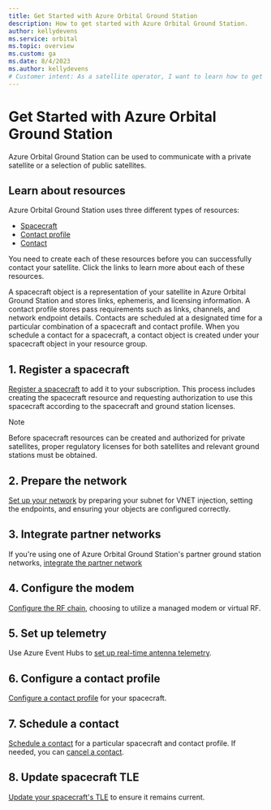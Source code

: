 ```yaml
---
title: Get Started with Azure Orbital Ground Station
description: How to get started with Azure Orbital Ground Station.
author: kellydevens
ms.service: orbital
ms.topic: overview
ms.custom: ga
ms.date: 8/4/2023
ms.author: kellydevens
# Customer intent: As a satellite operator, I want to learn how to get started with Azure Orbital Ground Station.
---
```


# Get Started with Azure Orbital Ground Station

Azure Orbital Ground Station can be used to communicate with a private satellite or a selection of public satellites.

## Learn about resources

Azure Orbital Ground Station uses three different types of resources:
- [Spacecraft](https://learn.microsoft.com/azure/orbital/spacecraft-object)
- [Contact profile](https://learn.microsoft.com/azure/orbital/concepts-contact-profile)
- [Contact](https://learn.microsoft.com/azure/orbital/concepts-contact)

You need to create each of these resources before you can successfully contact your satellite. Click the links to learn more about each of these resources.

A spacecraft object is a representation of your satellite in Azure Orbital Ground Station and stores links, ephemeris, and licensing information. A contact profile stores pass requirements such as links, channels, and network endpoint details.
Contacts are scheduled at a designated time for a particular combination of a spacecraft and contact profile. When you schedule a contact for a spacecraft, a contact object is created under your spacecraft object in your resource group.

## 1. Register a spacecraft

[Register a spacecraft](https://learn.microsoft.com/azure/orbital/register-spacecraft) to add it to your subscription. This process includes creating the spacecraft resource and requesting authorization to use this spacecraft according to the spacecraft and ground station licenses.

   > [!NOTE] 
   > Before spacecraft resources can be created and authorized for private satellites, proper regulatory licenses for both satellites and relevant ground stations must be obtained.

## 2. Prepare the network

[Set up your network](https://learn.microsoft.com/azure/orbital/prepare-network) by preparing your subnet for VNET injection, setting the endpoints, and ensuring your objects are configured correctly.

## 3. Integrate partner networks

If you're using one of Azure Orbital Ground Station's partner ground station networks, [integrate the partner network](https://learn.microsoft.com/azure/orbital/partner-network-integration)

## 4. Configure the modem

[Configure the RF chain](https://learn.microsoft.com/azure/orbital/modem-chain), choosing to utilize a managed modem or virtual RF.

## 5. Set up telemetry

Use Azure Event Hubs to [set up real-time antenna telemetry](https://learn.microsoft.com/azure/orbital/receive-real-time-telemetry).

## 6. Configure a contact profile

[Configure a contact profile](https://learn.microsoft.com/azure/orbital/contact-profile) for your spacecraft.

## 7. Schedule a contact

[Schedule a contact](https://learn.microsoft.com/azure/orbital/schedule-contact) for a particular spacecraft and contact profile.
If needed, you can [cancel a contact](https://learn.microsoft.com/azure/orbital/delete-contact).

## 8. Update spacecraft TLE

[Update your spacecraft's TLE](https://learn.microsoft.com/azure/orbital/update-tle) to ensure it remains current.
